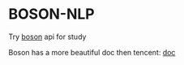 # BOSON-NLP

Try [boson](https://github.com/liwenzhu/bosonnlp) api for study

Boson has a more beautiful doc then tencent: [doc](http://docs.bosonnlp.com/)
